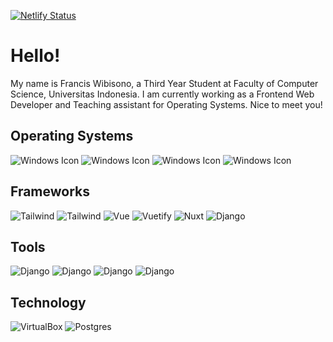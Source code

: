 [![Netlify Status](https://api.netlify.com/api/v1/badges/aa315fea-e7de-4cba-b33d-121c411fffb4/deploy-status)](https://app.netlify.com/sites/affectionate-euclid-97d63a/deploys)

# Hello!

My name is Francis Wibisono, a Third Year Student at Faculty of Computer Science, Universitas Indonesia. I am currently working as a Frontend Web Developer and Teaching assistant for Operating Systems. Nice to meet you!

## Operating Systems

![Windows Icon](https://img.shields.io/badge/OS-Windows-informational?style=for-the-badge&logo=windows)
![Windows Icon](https://img.shields.io/badge/OS-Kubuntu-informational?style=for-the-badge&logo=Kubuntu)
![Windows Icon](https://img.shields.io/badge/OS-Endeavor-informational?style=for-the-badge&logo=ArchLinux)
![Windows Icon](https://img.shields.io/badge/OS-Android-informational?style=for-the-badge&logo=Android)

## Frameworks

![Tailwind](https://img.shields.io/badge/Framework-Tailwind-informational?style=for-the-badge&logo=TailwindCSS)
![Tailwind](https://img.shields.io/badge/Framework-Svelte-informational?style=for-the-badge&logo=Svelte)
![Vue](https://img.shields.io/badge/Framework-Vue.js-informational?style=for-the-badge&logo=vue.js)
![Vuetify](https://img.shields.io/badge/Framework-Vuetify-informational?style=for-the-badge&logo=vuetify)
![Nuxt](https://img.shields.io/badge/Framework-Nuxt.js-informational?style=for-the-badge&logo=nuxt.js)
![Django](https://img.shields.io/badge/Framework-Django-informational?style=for-the-badge&logo=django)

## Tools

![Django](https://img.shields.io/badge/Tools-VSCODE-informational?style=for-the-badge&logo=VisualStudioCode)
![Django](https://img.shields.io/badge/Tools-PyCharm-informational?style=for-the-badge&logo=PyCharm)
![Django](https://img.shields.io/badge/Tools-WebStorm-informational?style=for-the-badge&logo=WebStorm)
![Django](https://img.shields.io/badge/Tools-WireShark-informational?style=for-the-badge&logo=WireShark)

## Technology

![VirtualBox](https://img.shields.io/badge/Tech-Virtualbox-informational?style=for-the-badge&logo=VirtualBox)
![Postgres](https://img.shields.io/badge/Tech-PostgreSQL-informational?style=for-the-badge&logo=Postgresql)
